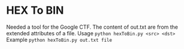 # HEX To BIN

Needed a tool for the Google CTF. The content of out.txt are from the extended attributes of a file.
Usage `python hexToBin.py <src> <dst>`
Example `python hexToBin.py out.txt file`
